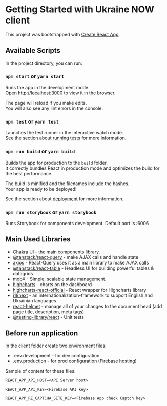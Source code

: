 # Getting Started with Ukraine NOW client

This project was bootstrapped with [Create React App](https://github.com/facebook/create-react-app).

## Available Scripts

In the project directory, you can run:

### `npm start` or `yarn start`

Runs the app in the development mode.\
Open [http://localhost:3000](http://localhost:3000) to view it in the browser.

The page will reload if you make edits.\
You will also see any lint errors in the console.

### `npm test` or `yarn test`

Launches the test runner in the interactive watch mode.\
See the section about [running tests](https://facebook.github.io/create-react-app/docs/running-tests) for more information.

### `npm run build` or `yarn build`

Builds the app for production to the `build` folder.\
It correctly bundles React in production mode and optimizes the build for the best performance.

The build is minified and the filenames include the hashes.\
Your app is ready to be deployed!

See the section about [deployment](https://facebook.github.io/create-react-app/docs/deployment) for more information.

### `npm run storybook` or `yarn storybook`

Runs Storybook for components development. Default port is :6006

## Main Used Libraries

- [Chakra UI](https://chakra-ui.com/) - the main components library.
- [@tanstack/react-query](https://tanstack.com/query/latest) - make AJAX calls and handle state
- [axios](https://axios-http.com/docs/intro) - React-Query uses it as a main library to make AJAX calls
- [@tanstack/react-table](https://tanstack.com/table/v8) - Headless UI for building powerful tables & datagrids
- [mobX](https://mobx.js.org/) - Simple, scalable state management.
- [highcharts](https://www.highcharts.com/) - charts on the dashboard
- [highcharts-react-official](https://www.npmjs.com/package/highcharts-react-official) - React wrapper for Highcharts library
- [i18next](https://www.i18next.com/) - an internationalization-framework to support English and Ukrainian languages
- [react-helmet](https://www.npmjs.com/package/react-helmet) - manage all of your changes to the document head (add page title, description, meta tags)
- [@testing-library/react](https://testing-library.com/docs/react-testing-library/intro/) - Unit tests

## Before run application

In the client folder create two environment files:

- .env.development - for dev configuration
- .env.production - for prod configuration (Firebase hosting)

Sample of content for these files:

`REACT_APP_API_HOST=<API Server host>`

`REACT_APP_API_KEY=<Firebase API key>`

`REACT_APP_RE_CAPTCHA_SITE_KEY=<Firebase App check Captch key>`
